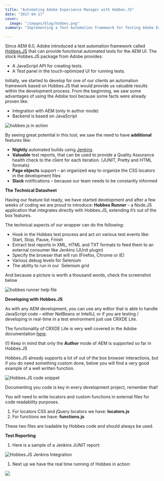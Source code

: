 ```yaml
---
title: "Automating Adobe Experience Manager with Hobbes.JS"
date: "2017-04-17"
cover:
  image: "/images/blog/hobbes.png"
summary: "Implementing a Test Automation framework for Testing Adobe Experience Manager using Hobbes.JS"

---
```

Since AEM 6.0, Adobe introduced a test automation framework called [Hobbes.JS](https://docs.adobe.com/docs/en/aem/6-0/develop/components/hobbes.html) that can provide functional automated tests for the AEM UI. The stock Hobbes.JS package from Adobe provides:

- A JavaScript API for creating tests.
- A Test panel in the touch-optimized UI for running tests.

Initially, we started to develop for one of our clients an automation framework based on Hobbes.JS that would provide us valuable results within the development process. From the beginning, we saw some advantages of using the Adobe tool because some facts were already proven like:

- Integration with AEM (only in author mode)
- Backend is based on JavaScript

![hobbes js in action](images/hobbes-png.png "hobbes js in action")

By seeing great potential in this tool, we saw the need to have **additional** features like:

- **Nightly** automated builds using [Jenkins](https://jenkins.io/)
- **Valuable** test reports, that can be used to provide a Quality Assurance health check to the client for each iteration. (JUNIT, Pretty and HTML formats)
- **Page objects** support – an organized way to organize the CSS locators in the development files
- **Slack** notifications – because our team needs to be constantly informed

**The Technical Datasheet**

Having our feature list ready, we have started development and after a few weeks of coding we are proud to introduce: **Hobbes Runner** – a Node.JS application that integrates directly with Hobbes.JS, extending it’s out of the box features.

The technical aspects of our wrapper can do the following:

- Hook in the Hobbes test process and act on various test events like: Start, Stop, Pause, Finish
- Extract test reports in XML, HTML and TXT formats to feed them to an external consumer like Jenkins (JUnit plugin)
- Specify the browser that will run (Firefox, Chrome or IE)
- Various debug levels for Selenium
- The ability to run in our  Selenium grid

And because a picture is worth a thousand words, check the screenshot below

![hobbes runner help file](images/word-image.png "hobbes runner help file")

**Developing with Hobbes.JS**

As with any AEM development, you can use any editor that is able to handle JavaScript code – either NetBeans or IntelliJ, or if you are testing / developing in real-time in a test environment just use CRXDE Lite.

The functionality of CRXDE Lite is very well covered in the Adobe documentation [here](https://docs.adobe.com/docs/en/crx/2-3/developing/development_tools/developing_with_crxde_lite.html).

(!) Keep in mind that only the **Author** mode of AEM is supported so far in Hobbes.JS

Hobbes.JS already supports a lot of out of the box browser interactions, but if you do need something custom done, below you will find a very good example of a well written function.

![Hobbes.JS code snippet](images/word-image-1.png "Hobbes.JS code snippet")

Documenting you code is key in every development project, remember that!

You will need to write locators and custom functions in external files for code readability purposes.

1. For locators CSS and jQuery locators we have: **locators.js**
2. For functions we have: **functions.js**

These two files are loadable by Hobbes code and should always be used.

**Test Reporting**

1. Here is a sample of a Jenkins JUNIT report:

![Hobbes.JS Jenkins Integration](images/word-image-2.png "Hobbes.JS Jenkins Integration")

1. Next up we have the real time running of Hobbes in action:

![](images/word-image-3.png)
